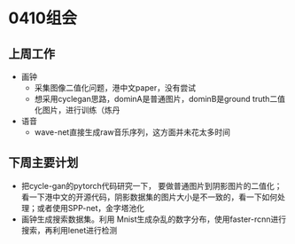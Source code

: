 # 0410组会

## 上周工作

- 画钟
  - 采集图像二值化问题，港中文paper，没有尝试
  - 想采用cyclegan思路，dominA是普通图片，dominB是ground truth二值化图片，进行训练（炼丹
- 语音
  - wave-net直接生成raw音乐序列，这方面并未花太多时间



## 下周主要计划

- 把cycle-gan的pytorch代码研究一下， 要做普通图片到阴影图片的二值化；看一下港中文的开源代码，阴影数据集的图片大小是不一致的，看一下如何处理；或者使用SPP-net，金字塔池化
- 画钟生成搜索数据集。利用 Mnist生成杂乱的数字分布，使用faster-rcnn进行搜索，再利用lenet进行检测

